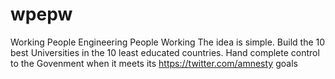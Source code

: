 # wpepw
Working People Engineering People Working
The idea is simple.
Build the 10 best Universities in the 10 least educated countries.
Hand complete control to the Govenment when it meets its https://twitter.com/amnesty goals



